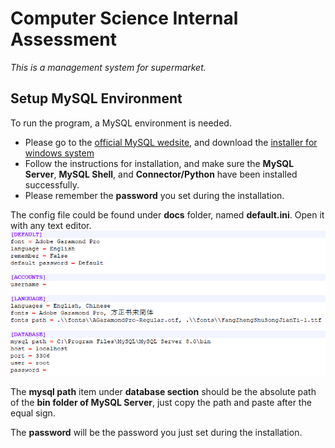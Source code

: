 # Computer Science Internal Assessment
_This is a management system for supermarket._

## Setup MySQL Environment
To run the program, a MySQL environment is needed.
- Please go to the [official MySQL wedsite](https://www.mysql.com/), and download the [installer for windows system](https://dev.mysql.com/downloads/installer/)
- Follow the instructions for installation, and make sure the **MySQL Server**, **MySQL Shell**, and **Connector/Python** have been installed successfully.
- Please remember the **password** you set during the installation. 

The config file could be found under **docs** folder, named **default.ini**. Open it with any text editor.
![config file](https://raw.githubusercontent.com/Jedidiah-Zhang/Markdown_Pictures/master/180116.png)

The **mysql path** item under **database section** should be the absolute path of the **bin folder of MySQL Server**, just copy the path and paste after the equal sign. 

The **password** will be the password you just set during the installation. 
